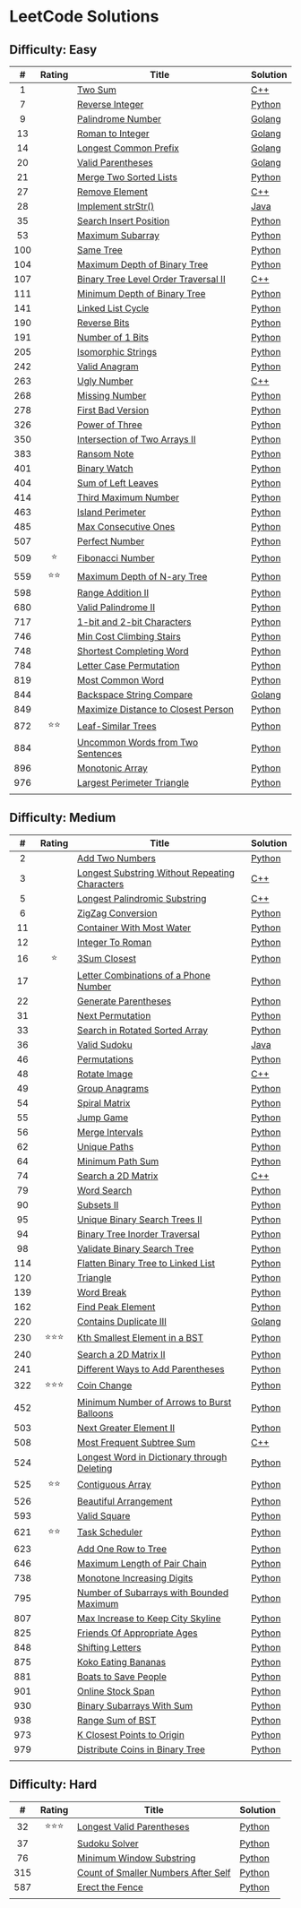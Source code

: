 # LeetCode Solutions

## Difficulty: Easy

|  #  |      Rating      | Title | Solution |
|:---:|     :------:     | ----- | -------- |
|1    |                  |[Two Sum](https://leetcode.com/problems/two-sum/description/)|[C++](easy/two-sum)|
|7    |                  |[Reverse Integer](https://leetcode.com/problems/reverse-integer/)|[Python](easy/reverse-integer)|
|9    |                  |[Palindrome Number](https://leetcode.com/problems/palindrome-number/)|[Golang](easy/palindrome-number)|
|13   |                  |[Roman to Integer](https://leetcode.com/problems/roman-to-integer/)|[Golang](easy/roman-to-integer)|
|14   |                  |[Longest Common Prefix](https://leetcode.com/problems/longest-common-prefix/)|[Golang](easy/longest-common-prefix)|
|20   |                  |[Valid Parentheses](https://leetcode.com/problems/valid-parentheses/)|[Golang](easy/valid-parentheses)|
|21   |                  |[Merge Two Sorted Lists](https://leetcode.com/problems/merge-two-sorted-lists/)|[Python](easy/merge-two-sorted-lists)|
|27   |                  |[Remove Element](https://leetcode.com/problems/remove-element/)|[C++](easy/remove-element)|
|28   |                  |[Implement strStr()](https://leetcode.com/problems/implement-strstr/description/)|[Java](easy/implement-strStr)|
|35   |                  |[Search Insert Position](https://leetcode.com/problems/search-insert-position/)|[Python](easy/search-insert-position)|
|53   |                  |[Maximum Subarray](https://leetcode.com/problems/maximum-subarray/)|[Python](easy/maximum-subarray)|
|100  |                  |[Same Tree](https://leetcode.com/problems/same-tree/)|[Python](easy/same-tree)|
|104  |                  |[Maximum Depth of Binary Tree](https://leetcode.com/problems/maximum-depth-of-binary-tree/description/)|[Python](easy/maximum-depth-of-binary-tree)|
|107  |                  |[Binary Tree Level Order Traversal II](https://leetcode.com/problems/binary-tree-level-order-traversal-ii/description/)|[C++](easy/binary-tree-level-order-traversal-II)|
|111  |                  |[Minimum Depth of Binary Tree](https://leetcode.com/problems/minimum-depth-of-binary-tree/description/)|[Python](easy/minimum-depth-of-binary-tree)|
|141  |                  |[Linked List Cycle](https://leetcode.com/problems/linked-list-cycle/)|[Python](easy/linked-list-cycle)|
|190  |                  |[Reverse Bits](https://leetcode.com/problems/reverse-bits/)|[Python](easy/reverse-bits)|
|191  |                  |[Number of 1 Bits](https://leetcode.com/problems/number-of-1-bits/)|[Python](easy/number-of-1-bits)|
|205  |                  |[Isomorphic Strings](https://leetcode.com/problems/isomorphic-strings/)|[Python](easy/isomorphic-strings)|
|242  |                  |[Valid Anagram](https://leetcode.com/problems/valid-anagram/)|[Python](easy/valid-anagram)|
|263  |                  |[Ugly Number](https://leetcode.com/problems/ugly-number/description/)|[C++](easy/ugly-number)|
|268  |                  |[Missing Number](https://leetcode.com/problems/missing-number/)|[Python](easy/missing-number)|
|278  |                  |[First Bad Version](https://leetcode.com/problems/first-bad-version/)|[Python](easy/first-bad-version)|
|326  |                  |[Power of Three](https://leetcode.com/problems/power-of-three/)|[Python](easy/power-of-three)|
|350  |                  |[Intersection of Two Arrays II](https://leetcode.com/problems/intersection-of-two-arrays-ii/)|[Python](easy/intersection-of-two-arrays-ii)|
|383  |                  |[Ransom Note](https://leetcode.com/problems/ransom-note/)|[Python](easy/ransom-note)|
|401  |                  |[Binary Watch](https://leetcode.com/problems/binary-watch/)|[Python](easy/binary-watch)|
|404  |                  |[Sum of Left Leaves](https://leetcode.com/problems/sum-of-left-leaves/)|[Python](easy/sum-of-left-leaves)|
|414  |                  |[Third Maximum Number](https://leetcode.com/problems/third-maximum-number/)|[Python](easy/third-maximum-number)|
|463  |                  |[Island Perimeter](https://leetcode.com/problems/island-perimeter/)|[Python](easy/island-perimeter)|
|485  |                  |[Max Consecutive Ones](https://leetcode.com/problems/max-consecutive-ones/)|[Python](easy/max-consecutive-ones)|
|507  |                  |[Perfect Number](https://leetcode.com/problems/perfect-number/)|[Python](easy/perfect-number)|
|509  |:star:            |[Fibonacci Number](https://leetcode.com/problems/fibonacci-number/)|[Python](easy/fibonacci-number)|
|559  |:star::star:      |[Maximum Depth of N-ary Tree](https://leetcode.com/problems/maximum-depth-of-n-ary-tree/)|[Python](easy/maximum-depth-of-n-ary-tree)|
|598  |                  |[Range Addition II](https://leetcode.com/problems/range-addition-ii/)|[Python](easy/range-addition-ii)|
|680  |                  |[Valid Palindrome II](https://leetcode.com/problems/valid-palindrome-ii/)|[Python](easy/valid-palindrome-ii)|
|717  |                  |[1-bit and 2-bit Characters](https://leetcode.com/problems/1-bit-and-2-bit-characters/)|[Python](easy/1-bit-and-2-bit-characters/)|
|746  |                  |[Min Cost Climbing Stairs](https://leetcode.com/problems/min-cost-climbing-stairs/)|[Python](easy/min-cost-climbing-stairs)|
|748  |                  |[Shortest Completing Word](https://leetcode.com/problems/shortest-completing-word/)|[Python](easy/shortest-completing-word)|
|784  |                  |[Letter Case Permutation](https://leetcode.com/problems/letter-case-permutation/)|[Python](easy/letter-case-permutation)|
|819  |                  |[Most Common Word](https://leetcode.com/problems/most-common-word/)|[Python](easy/most-common-word)|
|844  |                  |[Backspace String Compare](https://leetcode.com/problems/backspace-string-compare/description/)|[Golang](easy/backspace-string-compare)|
|849  |                  |[Maximize Distance to Closest Person](https://leetcode.com/problems/maximize-distance-to-closest-person/description/)|[Python](easy/max-distance-to-closest-person)|
|872  |:star::star:      |[Leaf-Similar Trees](https://leetcode.com/problems/leaf-similar-trees/)|[Python](easy/leaf-similar-trees)|
|884  |                  |[Uncommon Words from Two Sentences](https://leetcode.com/problems/uncommon-words-from-two-sentences/description/)|[Python](easy/uncommon-words-from-two-sentences)|
|896  |                  |[Monotonic Array](https://leetcode.com/problems/monotonic-array/)|[Python](easy/monotonic-array)|
|976  |                  |[Largest Perimeter Triangle](https://leetcode.com/problems/largest-perimeter-triangle/)|[Python](easy/largest-perimeter-triangle)|
|     |                  |[]()|[]()|

## Difficulty: Medium

|  #  |      Rating      | Title | Solution |
|:---:|     :------:     | ----- | -------- |
|2    |                  |[Add Two Numbers](https://leetcode.com/problems/add-two-numbers/description/)|[Python](medium/add-two-numbers)|
|3    |                  |[Longest Substring Without Repeating Characters](https://leetcode.com/problems/longest-substring-without-repeating-characters/)|[C++](medium/longest-substring-without-repeating-characters)|
|5    |                  |[Longest Palindromic Substring](https://leetcode.com/problems/longest-palindromic-substring/)|[C++](medium/longest-palindromic-substring)|
|6    |                  |[ZigZag Conversion](https://leetcode.com/problems/zigzag-conversion/description/)|[Python](medium/zigzag-conversion)|
|11   |                  |[Container With Most Water](https://leetcode.com/problems/container-with-most-water/)|[Python](medium/container-with-most-water)|
|12   |                  |[Integer To Roman](https://leetcode.com/problems/integer-to-roman/)|[Python](medium/integer-to-roman)|
|16   |:star:            |[3Sum Closest](https://leetcode.com/problems/3sum-closest/)|[Python](medium/3sum-closest)|
|17   |                  |[Letter Combinations of a Phone Number](https://leetcode.com/problems/letter-combinations-of-a-phone-number/)|[Python](medium/letter-combinations-of-a-phone-number)|
|22   |                  |[Generate Parentheses](https://leetcode.com/problems/generate-parentheses/)|[Python](medium/generate-parentheses)|
|31   |                  |[Next Permutation](https://leetcode.com/problems/next-permutation/description/)|[Python](medium/next-permutation)|
|33   |                  |[Search in Rotated Sorted Array](https://leetcode.com/problems/search-in-rotated-sorted-array/description/)|[Python](medium/search-in-rotated-sorted-array)|
|36   |                  |[Valid Sudoku](https://leetcode.com/problems/valid-sudoku/description/)|[Java](medium/valid-sudoku)|
|46   |                  |[Permutations](https://leetcode.com/problems/permutations/)|[Python](medium/permutations)|
|48   |                  |[Rotate Image](https://leetcode.com/problems/rotate-image/description/)|[C++](medium/rotate-image)|
|49   |                  |[Group Anagrams](https://leetcode.com/problems/group-anagrams/)|[Python](medium/group-anagrams)|
|54   |                  |[Spiral Matrix](https://leetcode.com/problems/spiral-matrix/)|[Python](medium/spiral-matrix)|
|55   |                  |[Jump Game](https://leetcode.com/problems/jump-game/)|[Python](medium/jump-game)|
|56   |                  |[Merge Intervals](https://leetcode.com/problems/merge-intervals/)|[Python](medium/merge-intervals)|
|62   |                  |[Unique Paths](https://leetcode.com/problems/unique-paths/)|[Python](medium/unique-paths)|
|64   |                  |[Minimum Path Sum](https://leetcode.com/problems/minimum-path-sum/)|[Python](medium/minimum-path-sum)|
|74   |                  |[Search a 2D Matrix](https://leetcode.com/problems/search-a-2d-matrix/description/)|[C++](medium/search-a-2d-matrix)|
|79   |                  |[Word Search](https://leetcode.com/problems/word-search/)|[Python](medium/word-search)|
|90   |                  |[Subsets II](https://leetcode.com/problems/subsets-ii/)|[Python](medium/subsetsII)|
|95   |                  |[Unique Binary Search Trees II](https://leetcode.com/problems/unique-binary-search-trees-ii/)|[Python](medium/unique-binary-search-trees-ii)|
|94   |                  |[Binary Tree Inorder Traversal](https://leetcode.com/problems/binary-tree-inorder-traversal/)|[Python](medium/binary-tree-inorder-traversal)|
|98   |                  |[Validate Binary Search Tree](https://leetcode.com/problems/validate-binary-search-tree/)|[Python](medium/validate-binary-search-tree)|
|114  |                  |[Flatten Binary Tree to Linked List](https://leetcode.com/problems/flatten-binary-tree-to-linked-list/)|[Python](medium/flatten-binary-tree-to-linked-list)|
|120  |                  |[Triangle](https://leetcode.com/problems/triangle/)|[Python](medium/triangle)|
|139  |                  |[Word Break](https://leetcode.com/problems/word-break/)|[Python](medium/word-break)|
|162  |                  |[Find Peak Element](https://leetcode.com/problems/find-peak-element/)|[Python](medium/find-peak-element/)|
|220  |                  |[Contains Duplicate III](https://leetcode.com/problems/contains-duplicate-iii/description/)|[Golang](medium/contains-duplicate-iii)|
|230  |:star::star::star:|[Kth Smallest Element in a BST](https://leetcode.com/problems/kth-smallest-element-in-a-bst/)|[Python](medium/kth-smallest-element-in-a-bst)|
|240  |                  |[Search a 2D Matrix II](https://leetcode.com/problems/search-a-2d-matrix-ii/)|[Python](medium/search-a-2d-matrix-ii)
|241  |                  |[Different Ways to Add Parentheses](https://leetcode.com/problems/different-ways-to-add-parentheses/)|[Python](medium/different-ways-to-add-parentheses)|
|322  |:star::star::star:|[Coin Change](https://leetcode.com/problems/coin-change/)|[Python](medium/coin-change)|
|452  |                  |[Minimum Number of Arrows to Burst Balloons](https://leetcode.com/problems/minimum-number-of-arrows-to-burst-balloons/description/)|[Python](medium/minimum-number-of-arrows-to-burst-balloons)|
|503  |                  |[Next Greater Element II](https://leetcode.com/problems/next-greater-element-ii/)|[Python](medium/next-greater-element-ii)|
|508  |                  |[Most Frequent Subtree Sum](https://leetcode.com/problems/most-frequent-subtree-sum/)|[C++](medium/most-frequent-subtree-sum)|
|524  |                  |[Longest Word in Dictionary through Deleting](https://leetcode.com/problems/longest-word-in-dictionary-through-deleting/)|[Python](medium/longest-word-in-dictionary-through-deleting)|
|525  |:star::star:      |[Contiguous Array](https://leetcode.com/problems/contiguous-array/)|[Python](medium/)|
|526  |                  |[Beautiful Arrangement](https://leetcode.com/problems/beautiful-arrangement/)|[Python](medium/beautiful-arrangement)|
|593  |                  |[Valid Square](https://leetcode.com/problems/valid-square/)|[Python](medium/valid-square)|
|621  |:star::star:      |[Task Scheduler](https://leetcode.com/problems/task-scheduler/)|[Python](medium/task-scheduler)|
|623  |                  |[Add One Row to Tree](https://leetcode.com/problems/add-one-row-to-tree/)|[Python](medium/add-one-row-to-tree)|
|646  |                  |[Maximum Length of Pair Chain](https://leetcode.com/problems/maximum-length-of-pair-chain/)|[Python](medium/maximum-length-of-pair-chain)|
|738  |                  |[Monotone Increasing Digits](https://leetcode.com/problems/monotone-increasing-digits/)|[Python](medium/monotone-increasing-digits)|
|795  |                  |[Number of Subarrays with Bounded Maximum](https://leetcode.com/problems/number-of-subarrays-with-bounded-maximum/)|[Python](medium/number-of-subarrays-with-bounded-maximum)|
|807  |                  |[Max Increase to Keep City Skyline](https://leetcode.com/problems/max-increase-to-keep-city-skyline/)|[Python](medium/max-increase-to-keep-city-skyline)|
|825  |                  |[Friends Of Appropriate Ages](https://leetcode.com/problems/friends-of-appropriate-ages/)|[Python](medium/friends-of-appropriate-ages)|
|848  |                  |[Shifting Letters](https://leetcode.com/problems/shifting-letters/description/)|[Python](medium/shifting-letters)|
|875  |                  |[Koko Eating Bananas](https://leetcode.com/problems/koko-eating-bananas/)|[Python](medium/koko-eating-bananas)|
|881  |                  |[Boats to Save People](https://leetcode.com/problems/boats-to-save-people/)|[Python](medium/boats-to-save-people)|
|901  |                  |[Online Stock Span](https://leetcode.com/problems/online-stock-span/)|[Python](medium/online-stock-span)|
|930  |                  |[Binary Subarrays With Sum](https://leetcode.com/problems/binary-subarrays-with-sum/)|[Python](medium/binary-subarrays-with-sum)|
|938  |                  |[Range Sum of BST](https://leetcode.com/problems/range-sum-of-bst/)|[Python](medium/range-sum-of-bst)|
|973  |                  |[K Closest Points to Origin](https://leetcode.com/problems/k-closest-points-to-origin/)|[Python](medium/k-closest-points-to-origin)|
|979  |                  |[Distribute Coins in Binary Tree](https://leetcode.com/problems/distribute-coins-in-binary-tree)|[Python](medium/distribute-coins-in-binary-tree)|
|     |                  |[]()|[]()|

## Difficulty: Hard

|  #  |      Rating      | Title | Solution |
|:---:|     :------:     | ----- | -------- |
|32   |:star::star::star:|[Longest Valid Parentheses](https://leetcode.com/problems/longest-valid-parentheses/)|[Python](hard/longest-valid-parentheses)|
|37   |                  |[Sudoku Solver](https://leetcode.com/problems/sudoku-solver/description/)|[Python](hard/sudoku-solver)|
|76   |                  |[Minimum Window Substring](https://leetcode.com/problems/minimum-window-substring/)|[Python](hard/minimum-window-substring)|
|315  |                  |[Count of Smaller Numbers After Self](https://leetcode.com/problems/count-of-smaller-numbers-after-self/)|[Python](hard/count-of-smaller-numbers-after-self)|
|587  |                  |[Erect the Fence](https://leetcode.com/problems/erect-the-fence/description/)|[Python](hard/erect-the-fence)|
|     |                  |[]()|[]()|
